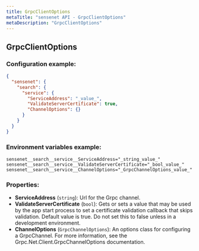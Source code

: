 ```yaml
---
title: GrpcClientOptions
metaTitle: "sensenet API - GrpcClientOptions"
metaDescription: "GrpcClientOptions"
---
```


## GrpcClientOptions


### Configuration example:
``` json
{
  "sensenet": {
    "search": {
      "service": {
        "ServiceAddress": "_value_",
        "ValidateServerCertificate": true,
        "ChannelOptions": {}
      }
    }
  }
}
```
### Environment variables example:
```
sensenet__search__service__ServiceAddress="_string_value_"
sensenet__search__service__ValidateServerCertificate="_bool_value_"
sensenet__search__service__ChannelOptions="_GrpcChannelOptions_value_"
```
### Properties:
- **ServiceAddress** (`string`): Url for the Grpc channel.
- **ValidateServerCertificate** (`bool`): Gets or sets a value that may be used by the app start process to set a certificate validation
 callback that skips validation.
 Default value is true. Do not set this to false unless in a development environment.
- **ChannelOptions** (`GrpcChannelOptions`): An options class for configuring a GrpcChannel. For more information, see
 the Grpc.Net.Client.GrpcChannelOptions documentation.

